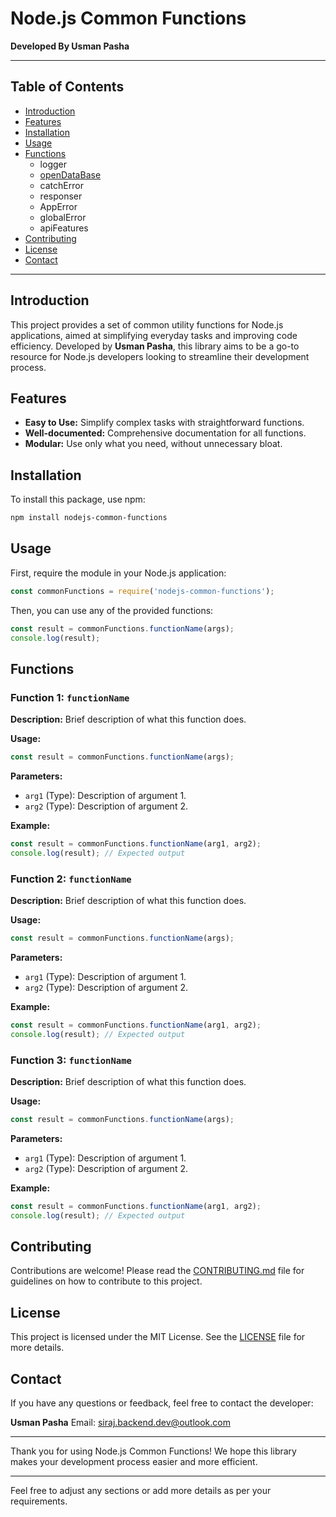 
# Node.js Common Functions

**Developed By Usman Pasha**

---

## Table of Contents

- [Introduction](#introduction)
- [Features](#features)
- [Installation](#installation)
- [Usage](#usage)
- [Functions](#functions)
  - logger
  - [openDataBase](#function-2-functionname)
  - catchError
  - responser
  - AppError
  - globalError
  - apiFeatures
- [Contributing](#contributing)
- [License](#license)
- [Contact](#contact)

---

## Introduction

This project provides a set of common utility functions for Node.js applications, aimed at simplifying everyday tasks and improving code efficiency. Developed by **Usman Pasha**, this library aims to be a go-to resource for Node.js developers looking to streamline their development process.

## Features

- **Easy to Use:** Simplify complex tasks with straightforward functions.
- **Well-documented:** Comprehensive documentation for all functions.
- **Modular:** Use only what you need, without unnecessary bloat.

## Installation

To install this package, use npm:

```bash
npm install nodejs-common-functions
```

## Usage

First, require the module in your Node.js application:

```javascript
const commonFunctions = require('nodejs-common-functions');
```

Then, you can use any of the provided functions:

```javascript
const result = commonFunctions.functionName(args);
console.log(result);
```

## Functions

### Function 1: `functionName`

**Description:** Brief description of what this function does.

**Usage:**

```javascript
const result = commonFunctions.functionName(args);
```

**Parameters:**

- `arg1` (Type): Description of argument 1.
- `arg2` (Type): Description of argument 2.

**Example:**

```javascript
const result = commonFunctions.functionName(arg1, arg2);
console.log(result); // Expected output
```

### Function 2: `functionName`

**Description:** Brief description of what this function does.

**Usage:**

```javascript
const result = commonFunctions.functionName(args);
```

**Parameters:**

- `arg1` (Type): Description of argument 1.
- `arg2` (Type): Description of argument 2.

**Example:**

```javascript
const result = commonFunctions.functionName(arg1, arg2);
console.log(result); // Expected output
```

### Function 3: `functionName`

**Description:** Brief description of what this function does.

**Usage:**

```javascript
const result = commonFunctions.functionName(args);
```

**Parameters:**

- `arg1` (Type): Description of argument 1.
- `arg2` (Type): Description of argument 2.

**Example:**

```javascript
const result = commonFunctions.functionName(arg1, arg2);
console.log(result); // Expected output
```

## Contributing

Contributions are welcome! Please read the [CONTRIBUTING.md](CONTRIBUTING.md) file for guidelines on how to contribute to this project.

## License

This project is licensed under the MIT License. See the [LICENSE](LICENSE) file for more details.

## Contact

If you have any questions or feedback, feel free to contact the developer:

**Usman Pasha**
Email: siraj.backend.dev@outlook.com

---

Thank you for using Node.js Common Functions! We hope this library makes your development process easier and more efficient.

---

Feel free to adjust any sections or add more details as per your requirements.
